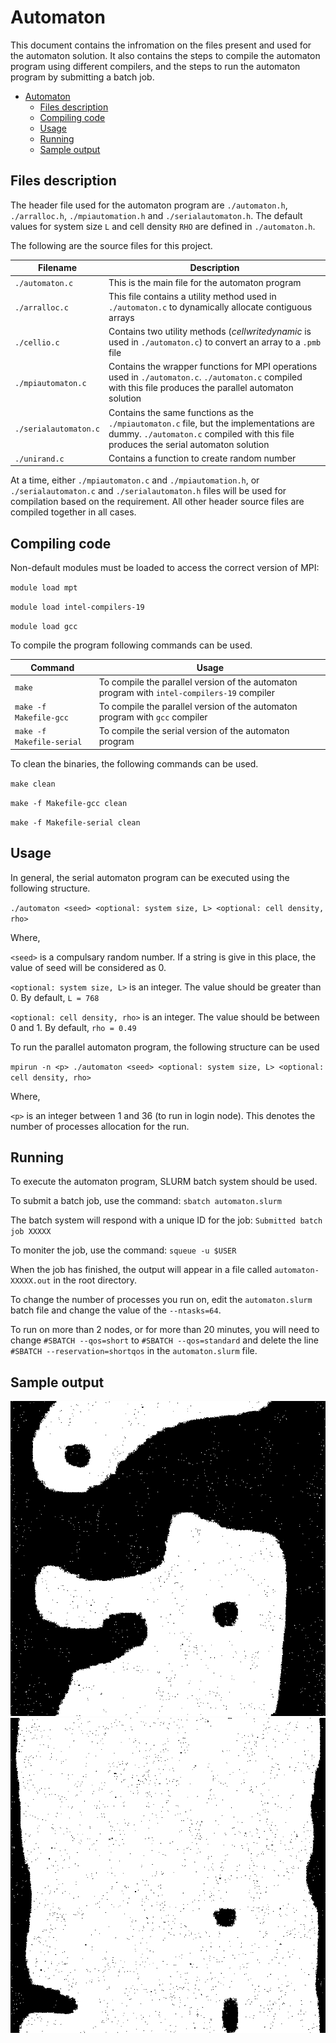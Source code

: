 # Automaton 

This document contains the infromation on the files present and used for the automaton solution. It
also contains the steps to compile the automaton program using different compilers, and
the steps to run the automaton program by submitting a batch job.
- [Automaton](#automaton)
  - [Files description](#files-description)
  - [Compiling code](#compiling-code)
  - [Usage](#usage)
  - [Running](#running)
  - [Sample output](#sample-output)

## Files description
The header file used for the automaton program are `./automaton.h`, `./arralloc.h`,
`./mpiautomation.h` and `./serialautomaton.h`. The default values for system size `L` and cell
density `RHO` are defined in `./automaton.h`.

The following are the source files for this project.

| Filename              | Description                                                                                                                                                                   |
| --------------------- | ----------------------------------------------------------------------------------------------------------------------------------------------------------------------------- |
| `./automaton.c`       | This is the main file for the automaton program                                                                                                                               |
| `./arralloc.c`        | This file contains a utility method used in `./automaton.c` to dynamically allocate contiguous arrays                                                                         |
| `./cellio.c`          | Contains two utility methods (*cellwritedynamic* is used in `./automaton.c`) to convert an array to a `.pmb` file                                                             |
| `./mpiautomaton.c`    | Contains the wrapper functions for MPI operations used in `./automaton.c`. `./automaton.c` compiled with this file produces the parallel automaton solution                   |
| `./serialautomaton.c` | Contains the same functions as the `./mpiautomaton.c` file, but the implementations are dummy. `./automaton.c` compiled with this file produces the serial automaton solution |
| `./unirand.c` | Contains a function to create random number |

At a time, either `./mpiautomaton.c` and `./mpiautomation.h`, or `./serialautomaton.c` and
`./serialautomaton.h` files will be used for compilation based on the requirement. All other header
source files are compiled together in all cases.

## Compiling code

Non-default modules must be loaded to access the correct version of MPI:

`module load mpt`

`module load intel-compilers-19`

`module load gcc`

To compile the program following commands can be used.

| Command                   | Usage                                                                                       |
| ------------------------- | ------------------------------------------------------------------------------------------- |
| `make`                    | To compile the parallel version of the automaton program with `intel-compilers-19` compiler |
| `make -f Makefile-gcc`    | To compile the parallel version of the automaton program with `gcc` compiler                |
| `make -f Makefile-serial` | To compile the serial version of the automaton program                                      |

To clean the binaries, the following commands can be used.

`make clean`

`make -f Makefile-gcc clean`

`make -f Makefile-serial clean`

## Usage

In general, the serial automaton program can be executed using the following structure.

`./automaton <seed> <optional: system size, L> <optional: cell density, rho>`

Where,

`<seed>` is a compulsary random number. If a string is give in this place, the value of seed will be
considered as 0.

`<optional: system size, L>` is an integer. The value should be greater than 0. By default, `L = 768`

`<optional: cell density, rho>` is an integer. The value should be between 0 and 1. By default, `rho
= 0.49`

To run the parallel automaton program, the following structure can be used

`mpirun -n <p> ./automaton <seed> <optional: system size, L> <optional: cell density, rho>`

Where,

`<p>` is an integer between 1 and 36 (to run in login node). This denotes the number of processes
allocation for the run.

## Running

To execute the automaton program, SLURM batch system should be used.

To submit a batch job, use the command: `sbatch automaton.slurm`

The batch system will respond with a unique ID for the job: `Submitted batch job XXXXX`

To moniter the job, use the command: `squeue -u $USER`

When the job has finished, the output will appear in a file called `automaton-XXXXX.out` in the root
directory.

To change the number of processes you run on, edit the `automaton.slurm` batch file and change the value of the
`--ntasks=64`.

To run on more than 2 nodes, or for more than 20 minutes, you will need to change `#SBATCH
--qos=short` to `#SBATCH --qos=standard` and delete the line `#SBATCH --reservation=shortqos` in the
`automaton.slurm` file.

## Sample output

![cell.png](cell.png)
![cell2.png](cell2.png)